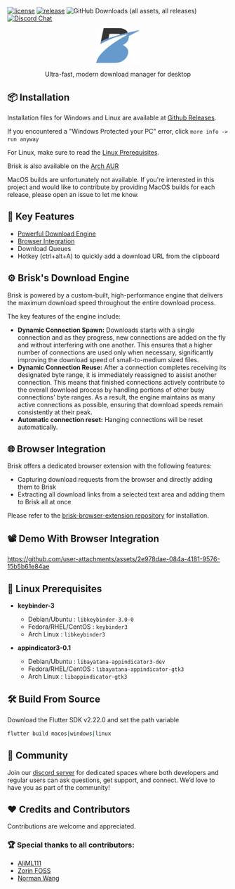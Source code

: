 [![license](https://img.shields.io/github/license/AminBhst/brisk?style=flat-square)](https://github.com/AminBhst/brisk/blob/main/LICENSE)
[![release](https://img.shields.io/github/v/release/AminBhst/brisk?style=flat-square)](https://github.com/AminBhst/brisk/releases)
![GitHub Downloads (all assets, all releases)](https://img.shields.io/github/downloads/AminBhst/brisk/total?style=flat-square)
<a href="https://discord.gg/g8fwgZ84"><img alt="Discord Chat" src="https://img.shields.io/discord/1298990692000989225?color=5865F2&label=discord&style=flat-square"></a>

<p align="center">
<img width="100" src="assets/icons/logo.png" alt="Brisk">
<p align="center">Ultra-fast, modern download manager for desktop</pal>
</p>

## :package: Installation

Installation files for Windows and Linux are available at [Github Releases](https://github.com/AminBhst/brisk/releases/).

If you encountered a "Windows Protected your PC" error, click `more info -> run anyway`

For Linux, make sure to read the [Linux Prerequisites](#key-linux-prerequisites).

Brisk is also available on the [Arch AUR](https://aur.archlinux.org/packages/brisk-bin)

MacOS builds are unfortunately not available. If you're interested in this project and would like to contribute by providing MacOS builds for each release, please open an issue to let me know.

## :rocket: Key Features

- [Powerful Download Engine](#gear-brisks-download-engine)
- [Browser Integration](#globe_with_meridians-browser-integration)
- Download Queues
- Hotkey (ctrl+alt+A) to quickly add a download URL from the clipboard

## :gear: Brisk's Download Engine
Brisk is powered by a custom-built, high-performance engine that delivers the maximum download speed throughout the entire download process.

The key features of the engine include:
- **Dynamic Connection Spawn:** Downloads starts with a single connection and as they progress, new connections are added on the fly and without interfering with one another. This ensures that a higher number of connections are used only when necessary, significantly improving the download speed of small-to-medium sized files.
- **Dynamic Connection Reuse:** After a connection completes receiving its designated byte range, it is immediately reassigned to assist another connection. This means that finished connections actively contribute to the overall download process by handling portions of other busy connections' byte ranges. As a result, the engine maintains as many active connections as possible, ensuring that download speeds remain consistently at their peak.
- **Automatic connection reset:** Hanging connections will be reset automatically.

## :globe_with_meridians: Browser Integration
Brisk offers a dedicated browser extension with the following features:
- Capturing download requests from the browser and directly adding them to Brisk
- Extracting all download links from a selected text area and adding them to Brisk all at once

Please refer to the [brisk-browser-extension repository](https://github.com/AminBhst/brisk-browser-extension) for installation.


## :film_projector: Demo With Browser Integration


https://github.com/user-attachments/assets/2e978dae-084a-4181-9576-15b5b61e84ae


## :key: Linux Prerequisites

  - **keybinder-3**
     - Debian/Ubuntu : ```libkeybinder-3.0-0```
     - Fedora/RHEL/CentOS : ```keybinder3```
     - Arch Linux : ```libkeybinder3```

  - **appindicator3-0.1**
     - Debian/Ubuntu : ```libayatana-appindicator3-dev```
     - Fedora/RHEL/CentOS : ```libayatana-appindicator-gtk3```
     - Arch Linux : ```libappindicator-gtk3```


## :hammer_and_wrench: Build From Source

Download the Flutter SDK v2.22.0 and set the path variable

```bash
flutter build macos|windows|linux
```

## :busts_in_silhouette: Community
Join our [discord server](https://discord.gg/g8fwgZ84) for dedicated spaces where both developers and regular users can ask questions, get support, and connect. We’d love to have you as part of the community!

## :heart: Credits and Contributors
Contributions are welcome and appreciated.

### :trophy: Special thanks to all contributors:
- [AliML111](https://github.com/AliML111)
- [Zorin FOSS](https://github.com/ZorinFoss)
- [Norman Wang](https://github.com/Norman-w)
